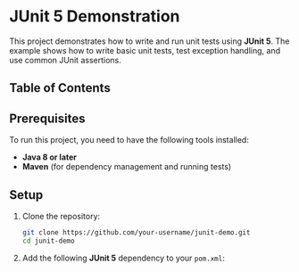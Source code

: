 # JUnit 5 Demonstration

This project demonstrates how to write and run unit tests using **JUnit 5**. The example shows how to write basic unit tests, test exception handling, and use common JUnit assertions.

## Table of Contents
## Prerequisites

To run this project, you need to have the following tools installed:

- **Java 8 or later** 
- **Maven** (for dependency management and running tests)

## Setup

1. Clone the repository:
    ```bash
    git clone https://github.com/your-username/junit-demo.git
    cd junit-demo
    ```

2. Add the following **JUnit 5** dependency to your `pom.xml`:
